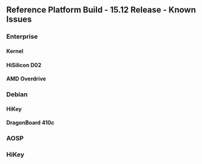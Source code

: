 ## Reference Platform Build - 15.12 Release - Known Issues

### Enterprise

#### Kernel


#### HiSilicon D02


#### AMD Overdrive


### Debian

#### HiKey



#### DragonBoard 410c


### AOSP

### HiKey
